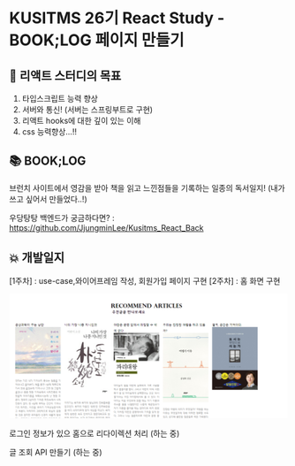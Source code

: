 # KUSITMS 26기 React Study - BOOK;LOG 페이지 만들기

## 📝 리액트 스터디의 목표
1. 타입스크립트 능력 향상
2. 서버와 통신! (서버는 스프링부트로 구현)
3. 리액트 hooks에 대한 깊이 있는 이해
4. css 능력향상...!!


## 📚 BOOK;LOG

브런치 사이트에서 영감을 받아 책을 읽고 느낀점들을 기록하는 일종의 독서일지!
(내가 쓰고 싶어서 만들었다..!)

우당탕탕 백엔드가 궁금하다면? : https://github.com/JjungminLee/Kusitms_React_Back 

## 💥 개발일지

[1주차] : use-case,와이어프레임 작성, 회원가입 페이지 구현
[2주차] : 홈 화면 구현

![](image.PNG)

로그인 정보가 있으 홈으로 리다이렉션 처리 (하는 중)

글 조회 API 만들기 (하는 중)